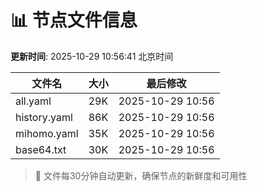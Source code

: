 # 📊 节点文件信息

**更新时间**: 2025-10-29 10:56:41 北京时间

| 文件名 | 大小 | 最后修改 |
|--------|------|----------|
| all.yaml | 29K | 2025-10-29 10:56 |
| history.yaml | 86K | 2025-10-29 10:56 |
| mihomo.yaml | 35K | 2025-10-29 10:56 |
| base64.txt | 30K | 2025-10-29 10:56 |

> 🔄 文件每30分钟自动更新，确保节点的新鲜度和可用性
